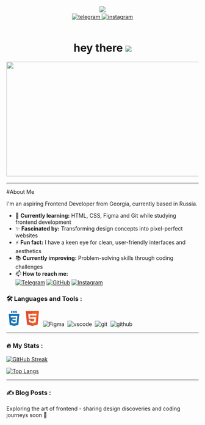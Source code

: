 <div id="header" align="center">
  <img src="https://media3.giphy.com/media/v1.Y2lkPTc5MGI3NjExcjJ0a3htdzN4aXV4cjBsb3lwdjRmbnpoc2YwOHRmbWJ5bHI5bXM3NyZlcD12MV9pbnRlcm5hbF9naWZfYnlfaWQmY3Q9Zw/OumCa12QC9CIvBe2c1/giphy.gif" width="270"/>
  <div id="badges">
    <a href="https://t.me/elgiz1991">
      <img src="https://img.shields.io/badge/telegram-blue?style=for-the-badge&logo=telegram&logoColor=white" alt="telegram"/>
    </a>
    <a href="https://instagram.com/eiubov.elgiz">
      <img src="https://img.shields.io/badge/instagram-red?style=for-the-badge&logo=instagram&logoColor=white" alt="instagram"/>
    </a>
  </div>
  <img src="https://komarev.com/ghpvc/?username=Elgiz673&style=flat-square&color=blue" alt=""/>
  <h1>
    hey there
    <img src="https://media.giphy.com/media/hvRJCLFzcasrR4ia7z/giphy.gif" width="30px"/>
  </h1>
</div>
<div align="center">
  <img src="https://media2.giphy.com/media/v1.Y2lkPTc5MGI3NjExcGJyZWloZnMwaGFtaXBwcGs0YTlkcndvOW1yYzFtcnExcDJucWl4aCZlcD12MV9pbnRlcm5hbF9naWZfYnlfaWQmY3Q9Zw/SpopD7IQN2gK3qN4jS/giphy.gif" width="700" height="300"/>
</div>

---

#About Me

I'm an aspiring Frontend Developer from Georgia, currently based in Russia.

- 🌱 **Currently learning:** HTML, CSS, Figma and Git while studying frontend development
- ✨ **Fascinated by:** Transforming design concepts into pixel-perfect websites
- ⚡ **Fun fact:** I have a keen eye for clean, user-friendly interfaces and aesthetics
- 📚 **Currently improving:** Problem-solving skills through coding challenges
- 📫 **How to reach me:**  
  [![Telegram](https://img.shields.io/badge/Telegram-2CA5E0?style=flat&logo=telegram&logoColor=white)](https://t.me/elgiz1991) 
  [![GitHub](https://img.shields.io/badge/GitHub-181717?style=flat&logo=github&logoColor=white)](https://github.com/Elgiz673)
  [![Instagram](https://img.shields.io/badge/Instagram-E4405F?style=flat&logo=instagram&logoColor=white)](https://instagram.com/eiubov.elgiz)

### :hammer_and_wrench: Languages and Tools :
<div>
  <img src="https://github.com/devicons/devicon/blob/master/icons/css3/css3-plain-wordmark.svg"  title="CSS3" alt="CSS" width="40" height="40"/>&nbsp;
  <img src="https://github.com/devicons/devicon/blob/master/icons/html5/html5-original.svg" title="HTML5" alt="HTML" width="40" height="40"/>&nbsp;
  <img src="https://cdn.jsdelivr.net/gh/devicons/devicon@latest/icons/figma/figma-original.svg" title="Figma" alt="Figma" width="40" height="40" />&nbsp;
  <img src="https://cdn.jsdelivr.net/gh/devicons/devicon@latest/icons/vscode/vscode-original-wordmark.svg" title="vscode" alt="vscode" width="40" height="40" />&nbsp;
  <img src="https://cdn.jsdelivr.net/gh/devicons/devicon@latest/icons/git/git-original.svg" title="git" alt="git" width="40" height="40" />&nbsp;
  <img src="https://cdn.jsdelivr.net/gh/devicons/devicon@latest/icons/github/github-original.svg" title="github" alt="github" width="40" height="40"/>&nbsp;
                    
          
          
          
</div>

---

### :fire: My Stats :
[![GitHub Streak](http://github-readme-streak-stats.herokuapp.com?user=Elgiz673&theme=dark&background=000000)](https://git.io/streak-stats)

[![Top Langs](https://github-readme-stats.vercel.app/api/top-langs/?username=Elgiz673&layout=compact&theme=vision-friendly-dark)](https://github.com/anuraghazra/github-readme-stats)

---

### :writing_hand: Blog Posts :
<!-- BLOG-POST-LIST:START -->
Exploring the art of frontend - sharing design discoveries and coding journeys soon 🌱
<!-- BLOG-POST-LIST:END -->
